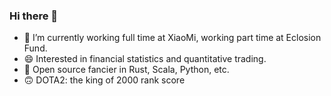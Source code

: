 ### Hi there 👋

- 🔭 I’m currently working full time at XiaoMi, working part time at Eclosion Fund.
- 😄 Interested in financial statistics and quantitative trading.
- 🌱 Open source fancier in Rust, Scala, Python, etc.
- 🙃 DOTA2: the king of 2000 rank score

<!--
**cnzx219/cnzx219** is a ✨ _special_ ✨ repository because its `README.md` (this file) appears on your GitHub profile.

Here are some ideas to get you started:

- 🔭 I’m currently working on ...
- 🌱 I’m currently learning ...
- 👯 I’m looking to collaborate on ...
- 🤔 I’m looking for help with ...
- 💬 Ask me about ...
- 📫 How to reach me: ...
- 😄 Pronouns: ...
- ⚡ Fun fact: ...
-->
